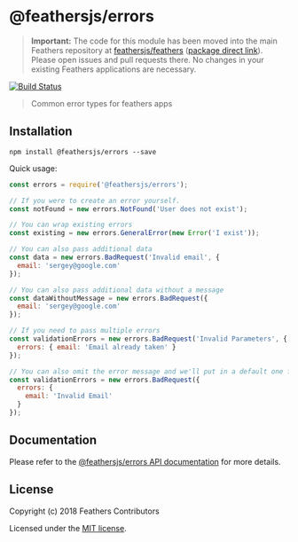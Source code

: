 # @feathersjs/errors

> __Important:__ The code for this module has been moved into the main Feathers repository at [feathersjs/feathers](https://github.com/feathersjs/feathers) ([package direct link](https://github.com/feathersjs/feathers/tree/master/packages/errors)). Please open issues and pull requests there. No changes in your existing Feathers applications are necessary.

[![Build Status](https://travis-ci.org/feathersjs/errors.png?branch=master)](https://travis-ci.org/feathersjs/errors)

> Common error types for feathers apps

## Installation

```
npm install @feathersjs/errors --save
```

Quick usage:

```js
const errors = require('@feathersjs/errors');

// If you were to create an error yourself.
const notFound = new errors.NotFound('User does not exist');

// You can wrap existing errors
const existing = new errors.GeneralError(new Error('I exist'));

// You can also pass additional data
const data = new errors.BadRequest('Invalid email', {
  email: 'sergey@google.com'
});

// You can also pass additional data without a message
const dataWithoutMessage = new errors.BadRequest({
  email: 'sergey@google.com'
});

// If you need to pass multiple errors
const validationErrors = new errors.BadRequest('Invalid Parameters', {
  errors: { email: 'Email already taken' }
});

// You can also omit the error message and we'll put in a default one for you
const validationErrors = new errors.BadRequest({
  errors: {
    email: 'Invalid Email'
  }
});
```

## Documentation

Please refer to the [@feathersjs/errors API documentation](https://docs.feathersjs.com/api/errors.html) for more details.

## License

Copyright (c) 2018 Feathers Contributors

Licensed under the [MIT license](LICENSE).
